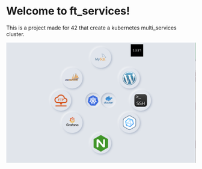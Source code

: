 # Welcome to ft_services!

This is a project made for 42 that create a kubernetes multi_services cluster.

![Ft services](./ft_services.png)
